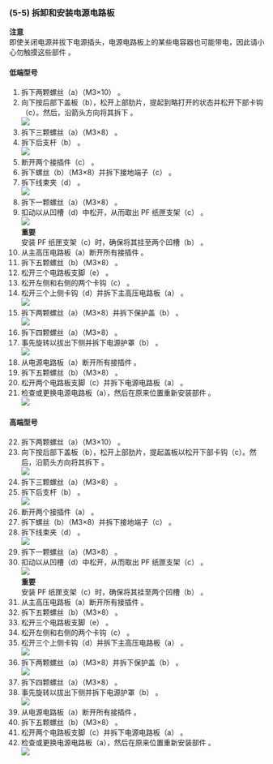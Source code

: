 ### (5-5) 拆卸和安装电源电路板  
**注意**  
即使关闭电源并拔下电源插头，电源电路板上的某些电容器也可能带电，因此请小心勿触摸这些部件 。  
#### **低端型号**  
1. 拆下两颗螺丝（a）（M3×10） 。  
2. 向下按后部下盖板（b），松开上部肋片，提起到略打开的状态并松开下部卡钩（c）。然后，沿箭头方向将其拆下 。  
![](./image/image-1.png)    
3. 拆下三颗螺丝（a）（M3×8） 。  
4. 拆下后支杆（b） 。  
![](./image/image-2.png)    
5. 断开两个接插件（c） 。  
6. 拆下螺丝（b）（M3×8）并拆下接地端子（c） 。  
7. 拆下线束夹（d） 。  
![](./image/image-3.png)    
8. 拆下一颗螺丝（a）（M3×8） 。  
9. 扣动以从凹槽（d）中松开，从而取出 PF 纸匣支架（c） 。  
![](./image/image-4.png)    
**重要**  
安装 PF 纸匣支架（c）时，确保将其挂至两个凹槽（b） 。  
10. 从主高压电路板（a）断开所有接插件 。  
11. 拆下五颗螺丝（b）（M3×8） 。  
12. 松开三个电路板支脚（e） 。  
13. 松开左侧和右侧的两个卡钩（c） 。  
14. 松开三个上侧卡钩（d）并拆下主高压电路板（a） 。  
![](./image/image-5.png)    
15. 拆下两颗螺丝（a）（M3×8）并拆下保护盖（b） 。  
![](./image/image-6.png)    
16. 拆下四颗螺丝（a）（M3×8） 。  
17. 事先旋转以拔出下侧并拆下电源护罩（b） 。  
![](./image/image-7.png)    
18. 从电源电路板（a）断开所有接插件 。  
19. 拆下五颗螺丝（b）（M3×8） 。  
20. 松开两个电路板支脚（c）并拆下电源电路板（a） 。  
21. 检查或更换电源电路板（a），然后在原来位置重新安装部件 。  
![](./image/image-8.png)    
#### 高端型号
22. 拆下两颗螺丝（a）（M3×10） 。  
23. 向下按后部下盖板（b），松开上部肋片，提起盖板以松开下部卡钩（c）。然后，沿箭头方向将其拆下 。  
![](./image/image-9.png)    
24. 拆下三颗螺丝（a）（M3×8） 。  
25. 拆下后支杆（b） 。  
![](./image/image-10.png)    
26. 断开两个接插件（a） 。  
27. 拆下螺丝（b）（M3×8）并拆下接地端子（c） 。  
28. 拆下线束夹（d） 。  
![](./image/image-11.png)    
29. 拆下一颗螺丝（a）（M3×8） 。  
30. 扣动以从凹槽（d）中松开，从而取出 PF 纸匣支架（c） 。  
![](./image/image-12.png)    
**重要**  
安装 PF 纸匣支架（c）时，确保将其挂至两个凹槽（b） 。  
31. 从主高压电路板（a）断开所有接插件 。  
32. 拆下五颗螺丝（b）（M3×8） 。  
33. 松开三个电路板支脚（e） 。  
34. 松开左侧和右侧的两个卡钩（c） 。  
35. 松开三个上侧卡钩（d）并拆下主高压电路板（a） 。  
![](./image/image-13.png)    
36. 拆下两颗螺丝（a）（M3×8）并拆下保护盖（b） 。  
![](./image/image-14.png)    
37. 拆下四颗螺丝（a）（M3×8） 。  
38. 事先旋转以拔出下侧并拆下电源护罩（b） 。  
![](./image/image-15.png)  
39. 从电源电路板（a）断开所有接插件 。  
40. 拆下五颗螺丝（b）（M3×8） 。  
41. 松开两个电路板支脚（c）并拆下电源电路板（a） 。  
42. 检查或更换电源电路板（a），然后在原来位置重新安装部件 。  
![](./image/image-16.png)  
